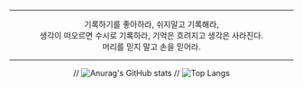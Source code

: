 <div align="center">

 ---

기록하기를 좋아하라, 쉬지말고 기록해라,<br>
생각이 떠오르면 수시로 기록하라, 기억은 흐려지고 생각은 사라진다.<br>
머리를 믿지 말고 손을 믿어라.   

---
// ![Anurag's GitHub stats](https://github-readme-stats.vercel.app/api?username=LeeHanJun00&show_icons=true&theme=dracula)
// ![Top Langs](https://github-readme-stats.vercel.app/api/top-langs/?username=LeeHanJun00&layout=compact&theme=dracula)
</div>


